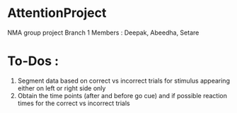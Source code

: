 # AttentionProject
NMA group project
Branch 1 Members :
  Deepak, Abeedha, Setare
  
  # To-Dos :
  1. Segment data based on correct vs incorrect trials for stimulus appearing either on left or right side only
  2. Obtain the time points (after and before go cue) and if possible reaction times for the correct vs incorrect trials
